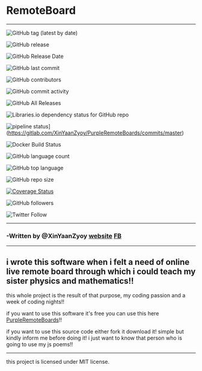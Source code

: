 # RemoteBoard
***

![GitHub tag (latest by date)](https://img.shields.io/github/tag-date/XinYaanZyoy/PurpleRemoteBoards.svg?style=popout)

![GitHub release](https://img.shields.io/github/release/XinYaanZyoy/PurpleRemoteBoards.svg)

![GitHub Release Date](https://img.shields.io/github/release-date/XinYaanzyoy/PurpleRemoteBoards.svg?style=popout)

![GitHub last commit](https://img.shields.io/github/last-commit/XinYaanZyoy/PurpleRemoteBoards.svg?style=popout)

![GitHub contributors](https://img.shields.io/github/contributors/XInYaanZyoy/PurpleRemoteBoards.svg?style=popout)

![GitHub commit activity](https://img.shields.io/github/commit-activity/m/XinYaanZyoy/PurpleRemoteBoards.svg?style=popout)

![GitHub All Releases](https://img.shields.io/github/downloads/XinYaanZyoy/PurpleRemoteBoards/total.svg?style=popout)

![Libraries.io dependency status for GitHub repo](https://img.shields.io/librariesio/github/XinYaanZyoy/PurpleRemoteBoards.svg?style=popout)

![pipeline status](https://gitlab.com/XinYaanZyoy/PurpleRemoteBoards/badges/master/pipeline.svg)](https://gitlab.com/XinYaanZyoy/PurpleRemoteBoards/commits/master)

![Docker Build Status](https://img.shields.io/docker/build/xinyaanzyoy/purpleremoteboards.svg?style=popout)

![GitHub language count](https://img.shields.io/github/languages/count/XinYaanZyoy/PurpleRemoteBoards.svg?style=popout)

![GitHub top language](https://img.shields.io/github/languages/top/XinYaanZyoy/PurpleRemoteBoards.svg?style=popout)

![GitHub repo size](https://img.shields.io/github/repo-size/XinYaanZyoy/PurpleRemoteBoards.svg?style=popout)

[![Coverage Status](https://coveralls.io/repos/github/XinYaanZyoy/PurpleRemoteBoards/badge.svg?branch=master)](https://coveralls.io/github/XinYaanZyoy/PurpleRemoteBoards?branch=master)

![GitHub followers](https://img.shields.io/github/followers/XinYaanZyoy.svg?label=acquainte&style=social)

![Twitter Follow](https://img.shields.io/twitter/follow/XinYaanZyoy.svg?label=Acquainte&style=social)

***
### -Written by @XinYaanZyoy [website](https://xinyaanzyoy.github.io/THB) [FB](https://facebook.com/49yatriyaan.love)

***

## i wrote this software when i felt a need of online live remote board through which i could teach my sister physics and mathematics!!

this whole project is the result of that purpose, my coding passion and a week of coding nights!!

if you want to use this software it's free you can use this here [PurpleRemoteBoards](purpleremoteboards.firebaseapp.com)!!

if you want to use this source code either fork it download it! simple but kindly inform me before doing it!
i just want to know that person who is going to use my js poems!!

***
this project is licensed under MIT license.